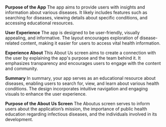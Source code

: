 **Purpose of the App**
The app aims to provide users with insights and information about various diseases. It likely includes features such as searching for diseases, viewing details about specific conditions, and accessing educational resources.

**User Experience**
The app is designed to be user-friendly, visually appealing, and informative. The layout encourages exploration of disease-related content, making it easier for users to access vital health information.

**Experience About**
This About Us screen aims to create a connection with the user by explaining the app's purpose and the team behind it. It emphasizes transparency and encourages users to engage with the content and community.

**Summary**
In summary, your app serves as an educational resource about diseases, enabling users to search for, view, and learn about various health conditions. The design incorporates intuitive navigation and engaging visuals to enhance the user experience.

**Purpose of the About Us Screen**
The Aboutus screen serves to inform users about the application’s mission, the importance of public health education regarding infectious diseases, and the individuals involved in its development.